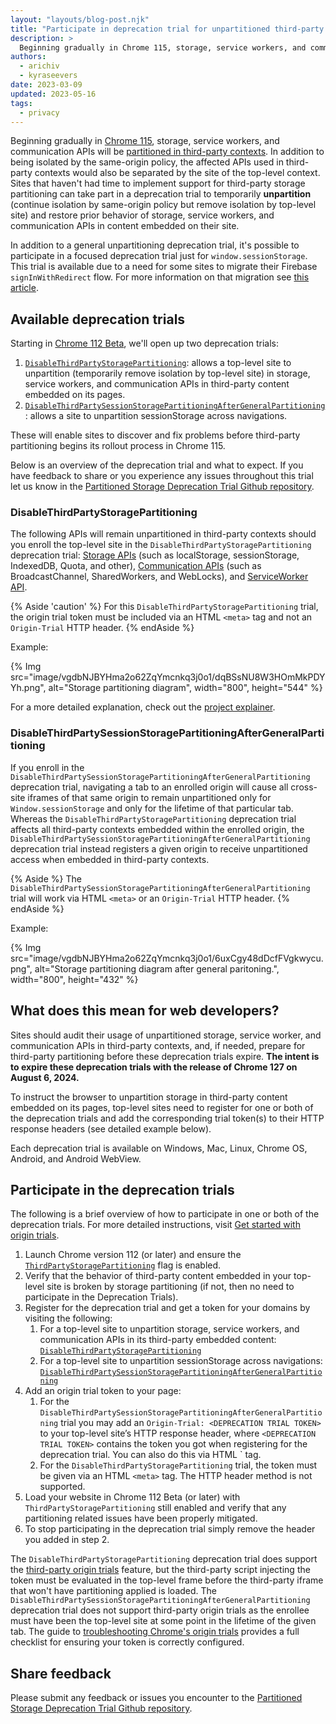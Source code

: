 ```yaml
---
layout: "layouts/blog-post.njk"
title: "Participate in deprecation trial for unpartitioned third-party storage, Service Workers, and Communication APIs"
description: >
  Beginning gradually in Chrome 115, storage, service workers, and communication APIs will be partitioned in third-party contexts. For sites that need time to adjust to this new feature, these deprecation trials will allow them to temporarily keep their third-party storage, service workers, and communication APIs unpartitioned.
authors:
  - arichiv
  - kyraseevers
date: 2023-03-09
updated: 2023-05-16
tags:
  - privacy
---
```


Beginning gradually in [Chrome 115](https://chromiumdash.appspot.com/schedule),
storage, service workers, and communication APIs will be
[partitioned in third-party contexts](/docs/privacy-sandbox/storage-partitioning/).
In addition to being isolated by the same-origin policy, the affected APIs used
in third-party contexts would also be separated by the site of the top-level
context. Sites that haven't had time to implement support for third-party
storage partitioning can take part in a deprecation trial to temporarily
**unpartition** (continue isolation by same-origin policy but remove isolation
by top-level site) and restore prior behavior of storage, service workers, and
communication APIs in content embedded on their site.

In addition to a general unpartitioning deprecation trial, it's possible to
participate in a focused deprecation trial just for `window.sessionStorage`.
This trial is available due to a need for some sites to migrate their Firebase
`signInWithRedirect` flow. For more information on that migration see
[this article](https://firebase.google.com/docs/auth/web/redirect-best-practices).

## Available deprecation trials

Starting in [Chrome 112 Beta](https://chromiumdash.appspot.com/schedule), we'll
open up two deprecation trials:

1.  [`DisableThirdPartyStoragePartitioning`](/origintrials/#/view_trial/-8517432795264450559):
    allows a top-level site to unpartition (temporarily remove isolation by
    top-level site) in storage, service workers, and communication APIs in
    third-party content embedded on its pages.
1.  [`DisableThirdPartySessionStoragePartitioningAfterGeneralPartitioning`](/origintrials/#/view_trial/3444127815031586817):
    allows a site to unpartition sessionStorage across navigations.

These will enable sites to discover and fix problems before third-party
partitioning begins its rollout process in Chrome 115.

Below is an overview of the deprecation trial and what to expect. If you have
feedback to share or you experience any issues throughout this trial let us know
in the
[Partitioned Storage Deprecation Trial Github repository](https://github.com/miketaylr/partitioned-storage-deprecation-trial-feedback).

### DisableThirdPartyStoragePartitioning

The following APIs will remain unpartitioned in third-party contexts should you
enroll the top-level site in the `DisableThirdPartyStoragePartitioning`
deprecation trial:
[Storage APIs](https://github.com/wanderview/quota-storage-partitioning/blob/main/explainer.md#storage-apis)
(such as localStorage, sessionStorage, IndexedDB, Quota, and other),
[Communication APIs](https://github.com/wanderview/quota-storage-partitioning/blob/main/explainer.md#communication-apis)
(such as BroadcastChannel, SharedWorkers, and WebLocks), and
[ServiceWorker API](https://github.com/wanderview/quota-storage-partitioning/blob/main/explainer.md#serviceworker-api).

{% Aside 'caution' %}
For this `DisableThirdPartyStoragePartitioning` trial, the origin trial token must be included via an HTML `<meta>` tag and not an `Origin-Trial` HTTP header.
{% endAside %}

Example:

{% Img src="image/vgdbNJBYHma2o62ZqYmcnkq3j0o1/dqBSsNU8W3HOmMkPDYYh.png", alt="Storage partitioning diagram", width="800", height="544" %}

For a more detailed explanation, check out the
[project explainer](https://github.com/wanderview/quota-storage-partitioning/blob/main/explainer.md).

### DisableThirdPartySessionStoragePartitioningAfterGeneralPartitioning

If you enroll in the
`DisableThirdPartySessionStoragePartitioningAfterGeneralPartitioning`
deprecation trial, navigating a tab to an enrolled origin will cause all
cross-site iframes of that same origin to remain unpartitioned only for
`Window.sessionStorage` and only for the lifetime of that particular tab.
Whereas the `DisableThirdPartyStoragePartitioning` deprecation trial affects all
third-party contexts embedded within the enrolled origin, the
`DisableThirdPartySessionStoragePartitioningAfterGeneralPartitioning`
deprecation trial instead registers a given origin to receive unpartitioned
access when embedded in third-party contexts.

{% Aside %}
The `DisableThirdPartySessionStoragePartitioningAfterGeneralPartitioning` trial will work via HTML `<meta>` or an `Origin-Trial` HTTP header.
{% endAside %}

Example:

{% Img src="image/vgdbNJBYHma2o62ZqYmcnkq3j0o1/6uxCgy48dDcfFVgkwycu.png", alt="Storage partitioning diagram after general paritoning.", width="800", height="432" %}

## What does this mean for web developers?

Sites should audit their usage of unpartitioned storage, service worker, and
communication APIs in third-party contexts, and, if needed, prepare for
third-party partitioning before these deprecation trials expire. **The intent is
to expire these deprecation trials with the release of Chrome 127 on August 6, 2024.**

To instruct the browser to unpartition storage in third-party content embedded
on its pages, top-level sites need to register for one or both of the
deprecation trials and add the corresponding trial token(s) to their HTTP
response headers (see detailed example below).

Each deprecation trial is available on Windows, Mac, Linux, Chrome OS, Android,
and Android WebView.

## Participate in the deprecation trials

The following is a brief overview of how to participate in one or both of the
deprecation trials. For more detailed instructions, visit
[Get started with origin trials](/docs/web-platform/origin-trials).

1.  Launch Chrome version 112 (or later) and ensure the
    [`ThirdPartyStoragePartitioning`](/blog/storage-partitioning-dev-trial/)
    flag is enabled.
1.  Verify that the behavior of third-party content embedded in your
    top-level site is broken by storage partitioning (if not, then no need to
    participate in the Deprecation Trials).
1.  Register for the deprecation trial and get a token for your domains by
    visiting the following:
    1.  For a top-level site to unpartition storage, service workers,
        and communication APIs in its third-party embedded content:
        [`DisableThirdPartyStoragePartitioning`](/origintrials/#/view_trial/-8517432795264450559)
    1.  For a top-level site to unpartition sessionStorage across
        navigations:
        [`DisableThirdPartySessionStoragePartitioningAfterGeneralPartitioning`](/origintrials/#/view_trial/3444127815031586817)
1.  Add an origin trial token to your page:
    1. For the `DisableThirdPartySessionStoragePartitioningAfterGeneralPartitioning` trial you may add an `Origin-Trial: <DEPRECATION TRIAL TOKEN>` to         your top-level site’s HTTP response header, where `<DEPRECATION TRIAL TOKEN>` contains the token you got when registering for the deprecation             trial. You can also do this via HTML `<meta> tag.
    1. For the `DisableThirdPartyStoragePartitioning` trial, the token must be given via an HTML `<meta>` tag. The HTTP header method is not supported.
1.  Load your website in Chrome 112 Beta (or later) with
    `ThirdPartyStoragePartitioning` still enabled and verify that any
    partitioning related issues have been properly mitigated.
1.  To stop participating in the deprecation trial simply remove the header
    you added in step 2.

The `DisableThirdPartyStoragePartitioning` deprecation trial does support the
[third-party origin trials](/docs/web-platform/third-party-origin-trials/)
feature, but the third-party script injecting the token must be evaluated in the
top-level frame before the third-party iframe that won't have partitioning applied
is loaded. The `DisableThirdPartySessionStoragePartitioningAfterGeneralPartitioning`
deprecation trial does not support third-party origin trials as the enrollee
must have been the top-level site at some point in the lifetime of the given tab. The guide to
[troubleshooting Chrome's origin trials](/docs/web-platform/origin-trial-troubleshooting/)
provides a full checklist for ensuring your token is correctly configured.

## Share feedback

Please submit any feedback or issues you encounter to the
[Partitioned Storage Deprecation Trial Github repository](https://github.com/miketaylr/partitioned-storage-deprecation-trial-feedback).
